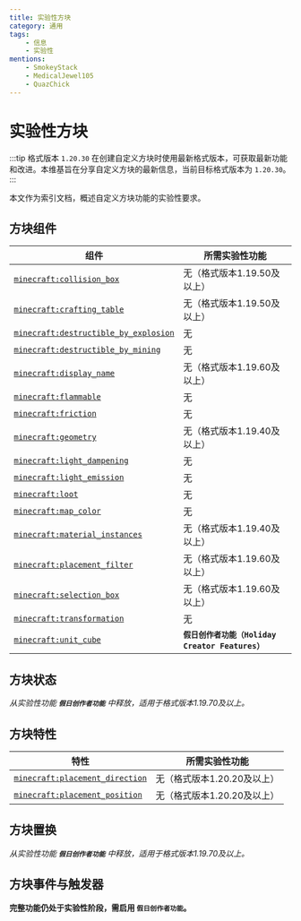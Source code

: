 ```yaml
---
title: 实验性方块
category: 通用
tags:
    - 信息
    - 实验性
mentions:
    - SmokeyStack
    - MedicalJewel105
    - QuazChick
---
```


# 实验性方块

<!--@include: @/wiki/bedrock-wiki-mirror.md-->

:::tip 格式版本 `1.20.30`
在创建自定义方块时使用最新格式版本，可获取最新功能和改进。本维基旨在分享自定义方块的最新信息，当前目标格式版本为 `1.20.30`。
:::

本文作为索引文档，概述自定义方块功能的实验性要求。

## 方块组件

| 组件                                                                                   | 所需实验性功能              |
| ------------------------------------------------------------------------------------------- | --------------------------------- |
| [`minecraft:collision_box`](/blocks/block-components#collision-box)                         | 无（格式版本1.19.50及以上） |
| [`minecraft:crafting_table`](/blocks/block-components#crafting-table)                       | 无（格式版本1.19.50及以上） |
| [`minecraft:destructible_by_explosion`](/blocks/block-components#destructible-by-explosion) | 无                              |
| [`minecraft:destructible_by_mining`](/blocks/block-components#destructible-by-mining)       | 无                              |
| [`minecraft:display_name`](/blocks/block-components#display-name)                           | 无（格式版本1.19.60及以上） |
| [`minecraft:flammable`](/blocks/block-components#flammable)                                 | 无                              |
| [`minecraft:friction`](/blocks/block-components#friction)                                   | 无                              |
| [`minecraft:geometry`](/blocks/block-components#geometry)                                   | 无（格式版本1.19.40及以上） |
| [`minecraft:light_dampening`](/blocks/block-components#light-dampening)                     | 无                              |
| [`minecraft:light_emission`](/blocks/block-components#light-emission)                       | 无                              |
| [`minecraft:loot`](/blocks/block-components#loot)                                           | 无                              |
| [`minecraft:map_color`](/blocks/block-components#map-color)                                 | 无                              |
| [`minecraft:material_instances`](/blocks/block-components#material-instances)               | 无（格式版本1.19.40及以上） |
| [`minecraft:placement_filter`](/blocks/block-components#placement-filter)                   | 无（格式版本1.19.60及以上） |
| [`minecraft:selection_box`](/blocks/block-components#selection-box)                         | 无（格式版本1.19.60及以上） |
| [`minecraft:transformation`](/blocks/block-components#transformation)                       | 无                              |
| [`minecraft:unit_cube`](/blocks/block-components#unit-cube)                                 | **`假日创作者功能（Holiday Creator Features）`**    |

## 方块状态

_从实验性功能 **`假日创作者功能`** 中释放，适用于格式版本1.19.70及以上。_

## 方块特性

| 特性                                                                           | 所需实验性功能              |
| ------------------------------------------------------------------------------- | --------------------------------- |
| [`minecraft:placement_direction`](/blocks/block-components#placement-direction) | 无（格式版本1.20.20及以上） |
| [`minecraft:placement_position`](/blocks/block-components#placement-position)   | 无（格式版本1.20.20及以上） |

## 方块置换

_从实验性功能 **`假日创作者功能`** 中释放，适用于格式版本1.19.70及以上。_

## 方块事件与触发器

**完整功能仍处于实验性阶段，需启用 `假日创作者功能`。**